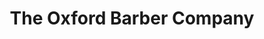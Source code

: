 ---
title: "The Oxford Barber Company"
url: /spartanburg/the-oxford-barber-company/
shop: hairdresser
---